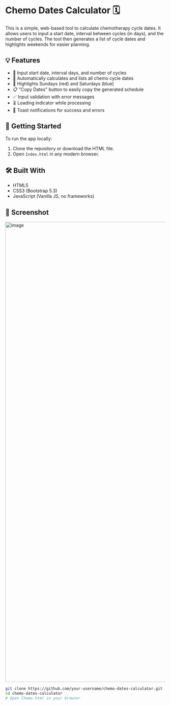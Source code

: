 # Chemo Dates Calculator 🗓️

This is a simple, web-based tool to calculate chemotherapy cycle dates. It allows users to input a start date, interval between cycles (in days), and the number of cycles. The tool then generates a list of cycle dates and highlights weekends for easier planning.

## 💡 Features

- 📅 Input start date, interval days, and number of cycles
- 📆 Automatically calculates and lists all chemo cycle dates
- 🔴 Highlights Sundays (red) and Saturdays (blue)
- 📋 "Copy Dates" button to easily copy the generated schedule
- ✅ Input validation with error messages
- ⏳ Loading indicator while processing
- 🔔 Toast notifications for success and errors

## 🚀 Getting Started

To run the app locally:

1. Clone the repository or download the HTML file.
2. Open `Index.html` in any modern browser.

## 🛠️ Built With
- HTML5
- CSS3 (Bootstrap 5.3)
- JavaScript (Vanilla JS, no frameworks)

## 📸 Screenshot

<img width="2560" height="1440" alt="image" src="https://github.com/user-attachments/assets/ecc670fd-6c55-4dfb-b8fc-63263284d8b7" />


```bash
git clone https://github.com/your-username/chemo-dates-calculator.git
cd chemo-dates-calculator
# Open Chemo.html in your browser
